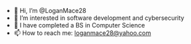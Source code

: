 - 👋 Hi, I’m @LoganMace28
- 👀 I’m interested in software development and cybersecurity
- 🌱 I have completed a BS in Computer Science
- 📫 How to reach me: loganmace28@yahoo.com

<!---
LoganMace28/LoganMace28 is a ✨ special ✨ repository because its `README.md` (this file) appears on your GitHub profile.
You can click the Preview link to take a look at your changes.
--->
